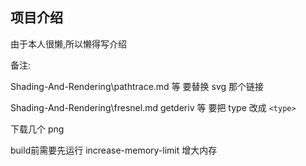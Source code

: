 ## 项目介绍

由于本人很懒,所以懒得写介绍

备注:

Shading-And-Rendering\pathtrace.md 等 要替换 svg 那个链接

Shading-And-Rendering\fresnel.md getderiv 等 要把 type 改成 `<type>`

下载几个 png

build前需要先运行 increase-memory-limit 增大内存
